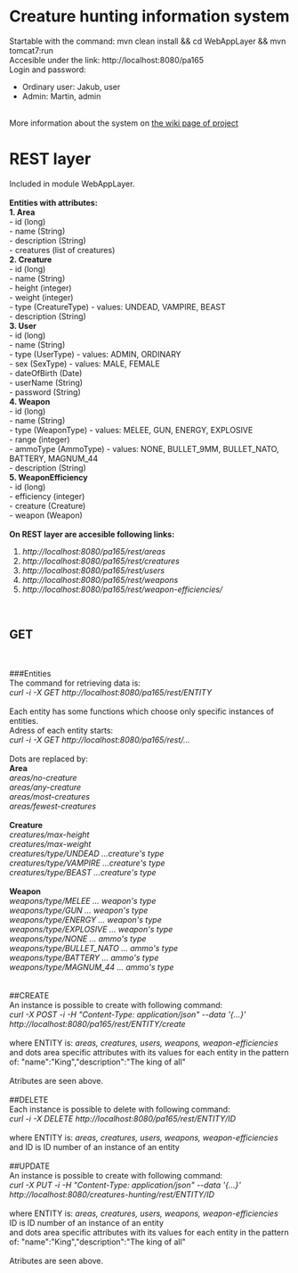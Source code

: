 # Creature hunting information system<br>
Startable with the command: mvn clean install && cd WebAppLayer && mvn tomcat7:run<br>
Accesible under the link: http://localhost:8080/pa165 <br>
Login and password:<br>
- Ordinary user: Jakub, user<br>
- Admin: Martin, admin<br>
<br>
More information about the system on <a href="https://github.com/Vaculik/creatures-hunting/wiki">the wiki page of project</a>

# REST layer<br>
Included in module WebAppLayer.<br>
<br>
**Entities with attributes:**<br>
**1. Area<br>**
	- id (long)<br>
	- name (String)<br>
	- description (String)<br>
	- creatures (list of creatures)<br>
**2. Creature<br>**
	- id (long)<br>
	- name (String) <br>
	- height (integer)<br>
	- weight (integer)<br>
	- type (CreatureType) - values: UNDEAD, VAMPIRE, BEAST	<br>
	- description (String)<br>
**3. User<br>**
	- id (long)<br>
	- name (String)<br>
	- type (UserType) - values: ADMIN, ORDINARY<br>
	- sex (SexType) - values: MALE, FEMALE<br>
	- dateOfBirth (Date)<br>
	- userName (String)<br>
	- password (String)<br>
**4. Weapon<br>**
	- id (long)<br>
	- name (String)<br>
	- type (WeaponType) - values: MELEE, GUN, ENERGY, EXPLOSIVE<br>
	- range (integer)<br>
	- ammoType (AmmoType) - values:  NONE, BULLET_9MM, BULLET_NATO, BATTERY, MAGNUM_44<br>
	- description (String)<br>
**5. WeaponEfficiency<br>**
	- id (long)<br>
	- efficiency (integer)<br>
	- creature (Creature)<br>
	- weapon (Weapon)<br>
<br>
**On REST layer are accesible following links:<br>**
1. _http://localhost:8080/pa165/rest/areas<br>_
2. _http://localhost:8080/pa165/rest/creatures<br>_
3. _http://localhost:8080/pa165/rest/users<br>_
4. _http://localhost:8080/pa165/rest/weapons<br>_
5. _http://localhost:8080/pa165/rest/weapon-efficiencies/<br>_
<br>

## GET<br>

<br>

###Entities<br>
The command for retrieving data is:<br>
_curl -i -X GET http://localhost:8080/pa165/rest/ENTITY_<br>
<br>
Each entity has some functions which choose only specific instances of entities.<br>
Adress of each entity starts:<br>
_curl -i -X GET http://localhost:8080/pa165/rest/...<br>_
<br>
Dots are replaced by:<br>
**Area**<br>
_areas/no-creature<br>
areas/any-creature<br>
areas/most-creatures<br>
areas/fewest-creatures<br>_
	<br>
**Creature**<br>
_creatures/max-height<br>
creatures/max-weight<br>
creatures/type/UNDEAD ...creature's type<br>
creatures/type/VAMPIRE ...creature's type<br>
creatures/type/BEAST ...creature's type<br>_
<br>
**Weapon**<br>
_weapons/type/MELEE ... weapon's type<br>
weapons/type/GUN ... weapon's type<br>
weapons/type/ENERGY ... weapon's type<br>
weapons/type/EXPLOSIVE ... weapon's type<br>
weapons/type/NONE ... ammo's type<br>
weapons/type/BULLET_NATO ... ammo's type<br>
weapons/type/BATTERY ... ammo's type<br>
weapons/type/MAGNUM_44 ... ammo's type<br>_
<br>
<br>
##CREATE<br>
An instance is possible to create with following command:<br>
_curl -X POST -i -H "Content-Type: application/json" --data '{...}' http://localhost:8080/pa165/rest/ENTITY/create<br>_
<br>
where ENTITY is: _areas, creatures, users, weapons, weapon-efficiencies<br>_
and dots area specific attributes with its values for each entity in the pattern of: "name":"King","description":"The king of all"<br>
<br>
Atributes are seen above.<br>
<br>
##DELETE<br>
Each instance is possible to delete with following command: <br>
_curl -i -X DELETE http://localhost:8080/pa165/rest/ENTITY/ID<br>_
<br>
where ENTITY is: _areas, creatures, users, weapons, weapon-efficiencies<br>_
and ID is ID number of an instance of an entity<br>
<br>
##UPDATE<br>
An instance is possible to create with following command:<br>
_curl -X PUT -i -H "Content-Type: application/json" --data '{...}' http://localhost:8080/creatures-hunting/rest/ENTITY/ID<br>_
<br>
where ENTITY is: _areas, creatures, users, weapons, weapon-efficiencies<br>_
ID is ID number of an instance of an entity<br>
and dots area specific attributes with its values for each entity in the pattern of: "name":"King","description":"The king of all"<br>
<br>
Atributes are seen above.<br>

